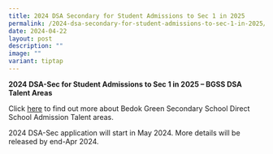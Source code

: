 ```yaml
---
title: 2024 DSA Secondary for Student Admissions to Sec 1 in 2025
permalink: /2024-dsa-secondary-for-student-admissions-to-sec-1-in-2025/
date: 2024-04-22
layout: post
description: ""
image: ""
variant: tiptap
---
```

<p><strong>2024 DSA-Sec for Student Admissions to Sec 1 in 2025 – BGSS DSA Talent Areas</strong>
</p>
<p>Click <a href="https://go.gov.sg/bgssdsatalentareas" rel="noopener noreferrer nofollow" target="_blank">here</a> to
find out more about Bedok Green Secondary School Direct School Admission
Talent areas.</p>
<p>2024 DSA-Sec application will start in May 2024. More details will be
released by end-Apr 2024.</p>
